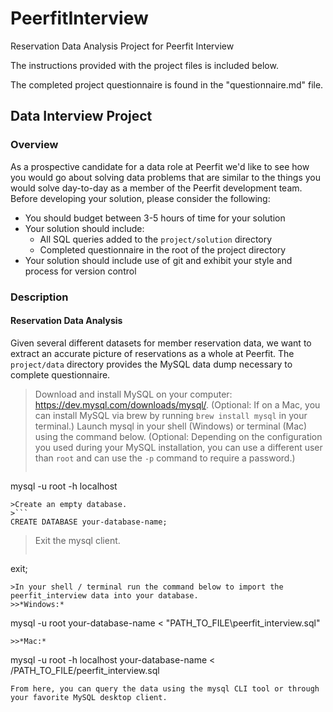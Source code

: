 # PeerfitInterview
Reservation Data Analysis Project for Peerfit Interview

The instructions provided with the project files is included below. 

The completed project questionnaire is found in the "questionnaire.md" file.

## Data Interview Project
### Overview
As a prospective candidate for a data role at Peerfit we'd like to see how you would go about solving data problems that are similar to the things you would solve day-to-day as a member of the Peerfit development team.
Before developing your solution, please consider the following:
- You should budget between 3-5 hours of time for your solution
- Your solution should include:
  - All SQL queries added to the `project/solution` directory
  - Completed questionnaire in the root of the project directory
- Your solution should include use of git and exhibit your style and process for version control
### Description
#### Reservation Data Analysis
Given several different datasets for member reservation data, we want to extract an accurate picture of reservations as a whole at Peerfit. The `project/data` directory provides the MySQL data dump necessary to complete questionnaire.
>Download and install MySQL on your computer: https://dev.mysql.com/downloads/mysql/. (Optional: If on a Mac, you can install MySQL via brew by running `brew install mysql` in your terminal.)
>Launch mysql in your shell (Windows) or terminal (Mac) using the command below. (Optional: Depending on the configuration you used during your MySQL installation, you can use a different user than `root` and can use the `-p` command to require a password.)
>```
mysql -u root -h localhost
```
>Create an empty database.
>```
CREATE DATABASE your-database-name;
```
>Exit the mysql client.
>```
exit;
```
>In your shell / terminal run the command below to import the peerfit_interview data into your database.
>>*Windows:*
```
mysql -u root your-database-name < "PATH_TO_FILE\peerfit_interview.sql"
```
>>*Mac:*
```
mysql -u root -h localhost your-database-name < /PATH_TO_FILE/peerfit_interview.sql
```
From here, you can query the data using the mysql CLI tool or through your favorite MySQL desktop client.
